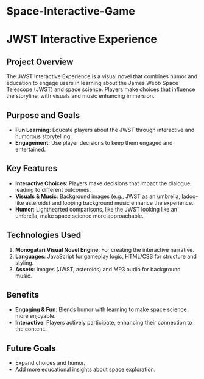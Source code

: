 # Space-Interactive-Game

# JWST Interactive Experience

## Project Overview
The JWST Interactive Experience is a visual novel that combines humor and education to engage users in learning about the James Webb Space Telescope (JWST) and space science. Players make choices that influence the storyline, with visuals and music enhancing immersion.

## Purpose and Goals
- **Fun Learning**: Educate players about the JWST through interactive and humorous storytelling.
- **Engagement**: Use player decisions to keep them engaged and entertained.

## Key Features
- **Interactive Choices**: Players make decisions that impact the dialogue, leading to different outcomes.
- **Visuals & Music**: Background images (e.g., JWST as an umbrella, ladoo-like asteroids) and looping background music enhance the experience.
- **Humor**: Lighthearted comparisons, like the JWST looking like an umbrella, make space science more approachable.

## Technologies Used
1. **Monogatari Visual Novel Engine**: For creating the interactive narrative.
2. **Languages**: JavaScript for gameplay logic, HTML/CSS for structure and styling.
3. **Assets**: Images (JWST, asteroids) and MP3 audio for background music.

## Benefits
- **Engaging & Fun**: Blends humor with learning to make space science more enjoyable.
- **Interactive**: Players actively participate, enhancing their connection to the content.

## Future Goals
- Expand choices and humor.
- Add more educational insights about space exploration.
